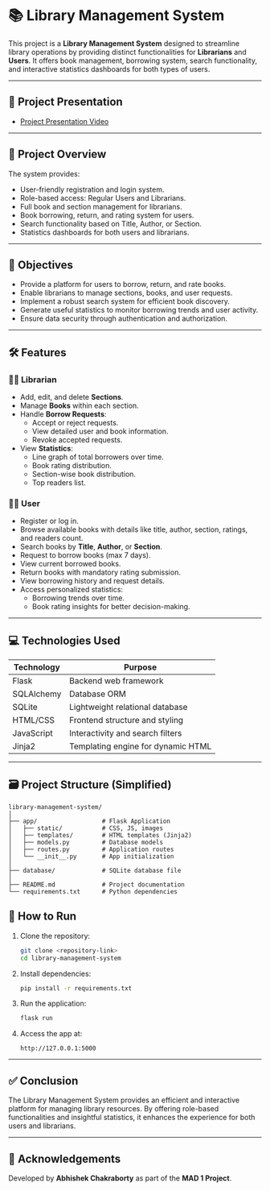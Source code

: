 # 📚 Library Management System

This project is a **Library Management System** designed to streamline library operations by providing distinct functionalities for **Librarians** and **Users**. It offers book management, borrowing system, search functionality, and interactive statistics dashboards for both types of users.

---

## 🔗 **Project Presentation**

- [Project Presentation Video](https://drive.google.com/drive/u/0/folders/19hEfE4ooOvsOgmz21zj4Dpnn_OAHQpEx)

---

## 📝 **Project Overview**

The system provides:

- User-friendly registration and login system.
- Role-based access: Regular Users and Librarians.
- Full book and section management for librarians.
- Book borrowing, return, and rating system for users.
- Search functionality based on Title, Author, or Section.
- Statistics dashboards for both users and librarians.

---

## 🎯 **Objectives**

- Provide a platform for users to borrow, return, and rate books.
- Enable librarians to manage sections, books, and user requests.
- Implement a robust search system for efficient book discovery.
- Generate useful statistics to monitor borrowing trends and user activity.
- Ensure data security through authentication and authorization.

---

## 🛠 **Features**

### 👩‍💼 Librarian

- Add, edit, and delete **Sections**.
- Manage **Books** within each section.
- Handle **Borrow Requests**:
  - Accept or reject requests.
  - View detailed user and book information.
  - Revoke accepted requests.
- View **Statistics**:
  - Line graph of total borrowers over time.
  - Book rating distribution.
  - Section-wise book distribution.
  - Top readers list.

### 👨‍💻 User

- Register or log in.
- Browse available books with details like title, author, section, ratings, and readers count.
- Search books by **Title**, **Author**, or **Section**.
- Request to borrow books (max 7 days).
- View current borrowed books.
- Return books with mandatory rating submission.
- View borrowing history and request details.
- Access personalized statistics:
  - Borrowing trends over time.
  - Book rating insights for better decision-making.

---

## 💻 **Technologies Used**

| Technology | Purpose                          |
|------------|-----------------------------------|
| Flask      | Backend web framework            |
| SQLAlchemy | Database ORM                     |
| SQLite     | Lightweight relational database  |
| HTML/CSS   | Frontend structure and styling   |
| JavaScript | Interactivity and search filters |
| Jinja2     | Templating engine for dynamic HTML|

---

## 🗃 **Project Structure (Simplified)**
```
library-management-system/
│
├── app/                  # Flask Application
│   ├── static/           # CSS, JS, images
│   ├── templates/        # HTML templates (Jinja2)
│   ├── models.py         # Database models
│   ├── routes.py         # Application routes
│   └── __init__.py       # App initialization
│
├── database/             # SQLite database file
│
├── README.md             # Project documentation
└── requirements.txt      # Python dependencies
```
## 🚀 **How to Run**

1. Clone the repository:

    ```bash
    git clone <repository-link>
    cd library-management-system
    ```

2. Install dependencies:

    ```bash
    pip install -r requirements.txt
    ```

3. Run the application:

    ```bash
    flask run
    ```

4. Access the app at:

    ```
    http://127.0.0.1:5000
    ```

---

## ✅ **Conclusion**

The Library Management System provides an efficient and interactive platform for managing library resources. By offering role-based functionalities and insightful statistics, it enhances the experience for both users and librarians.

---

## 🙏 **Acknowledgements**

Developed by **Abhishek Chakraborty** as part of the **MAD 1 Project**.
